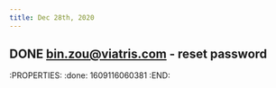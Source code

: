 ```yaml
---
title: Dec 28th, 2020
---
```


## DONE bin.zou@viatris.com - reset password
:PROPERTIES:
:done: 1609116060381
:END:
